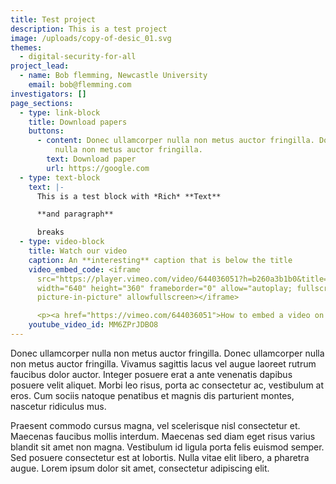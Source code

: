 ```yaml
---
title: Test project
description: This is a test project
image: /uploads/copy-of-desic_01.svg
themes:
  - digital-security-for-all
project_lead:
  - name: Bob flemming, Newcastle University
    email: bob@flemming.com
investigators: []
page_sections:
  - type: link-block
    title: Download papers
    buttons:
      - content: Donec ullamcorper nulla non metus auctor fringilla. Donec ullamcorper
          nulla non metus auctor fringilla.
        text: Download paper
        url: https://google.com
  - type: text-block
    text: |-
      This is a test block with *Rich* **Text**

      **and paragraph** 

      breaks
  - type: video-block
    title: Watch our video
    caption: An **interesting** caption that is below the title
    video_embed_code: <iframe
      src="https://player.vimeo.com/video/644036051?h=b260a3b1b0&title=0&byline=0&portrait=0"
      width="640" height="360" frameborder="0" allow="autoplay; fullscreen;
      picture-in-picture" allowfullscreen></iframe>

      <p><a href="https://vimeo.com/644036051">How to embed a video on your website</a> from <a href="https://vimeo.com/vimeoblog">Vimeo Blog</a> on <a href="https://vimeo.com">Vimeo</a>.</p>
    youtube_video_id: MM6ZPrJDBO8
---
```

Donec ullamcorper nulla non metus auctor fringilla. Donec ullamcorper nulla non metus auctor fringilla. Vivamus sagittis lacus vel augue laoreet rutrum faucibus dolor auctor. Integer posuere erat a ante venenatis dapibus posuere velit aliquet. Morbi leo risus, porta ac consectetur ac, vestibulum at eros. Cum sociis natoque penatibus et magnis dis parturient montes, nascetur ridiculus mus.

Praesent commodo cursus magna, vel scelerisque nisl consectetur et. Maecenas faucibus mollis interdum. Maecenas sed diam eget risus varius blandit sit amet non magna. Vestibulum id ligula porta felis euismod semper. Sed posuere consectetur est at lobortis. Nulla vitae elit libero, a pharetra augue. Lorem ipsum dolor sit amet, consectetur adipiscing elit.
